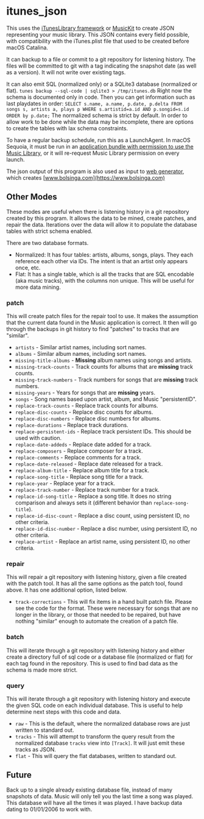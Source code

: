 # itunes_json
This uses the [iTunesLibrary framework](https://developer.apple.com/documentation/ituneslibrary) or [MusicKit](https://developer.apple.com/musickit/) to create JSON representing your music library. This JSON contains every field possible, with compatibility with the iTunes.plist file that used to be created before macOS Catalina.

It can backup to a file or commit to a git repository for listening history. The files will be committed to git with a tag indicating the snapshot date (as well as a version). It will not write over existing tags.

It can also emit SQL (normalized only) or a SQLite3 database (normalized or flat). `tunes backup --sql-code | sqlite3 > /tmp/itunes.db` Right now the schema is documented only in code. Then you can get information such as last playdates in order: `SELECT s.name, a.name, p.date, p.delta FROM songs s, artists a, plays p WHERE s.artistid=a.id AND p.songid=s.id ORDER by p.date;`
The normalized schema is strict by default. In order to allow work to be done while the data may be incomplete, there are options to create the tables with lax schema constraints.

To have a regular backup schedule, run this as a LaunchAgent. In macOS Sequoia, it must be run in an [application bundle with permission to use the Music Library](https://github.com/bolsinga/iTunesJson), or it will re-request Music Library permission on every launch.

The json output of this program is also used as input to [web generator](https://github.com/bolsinga/web_generator), which creates [www.bolsinga.com](https://www.bolsinga.com)

## Other Modes

These modes are useful when there is listening history in a git repository created by this program. It allows the data to be mined, create patches, and repair the data. Iterations over the data will allow it to populate the database tables with strict schema enabled.

There are two database formats.
- Normalized: It has four tables: artists, albums, songs, plays. They each reference each other via IDs. The intent is that an artist only appears once, etc.
- Flat: It has a single table, which is all the tracks that are SQL encodable (aka music tracks), with the columns non unique. This will be useful for more data mining.

### patch
This will create patch files for the repair tool to use. It makes the assumption that the current data found in the Music application is correct. It then will go through the backups in git history to find "patches" to tracks that are "similar".

- `artists` - Similar artist names, including sort names.
- `albums` - Similar album names, including sort names.
- `missing-title-albums` - **Missing** album names using songs and artists.
- `missing-track-counts` - Track counts for albums that are **missing** track counts.
- `missing-track-numbers` - Track numbers for songs that are **missing** track numbers.
- `missing-years` - Years for songs that are **missing** years.
- `songs` - Song names based upon artist, album, and Music "persistentID".
- `replace-track-counts` - Replace track counts for albums.
- `replace-disc-counts` - Replace disc counts for albums.
- `replace-disc-numbers` - Replace disc numbers for albums.
- `replace-durations` - Replace track durations.
- `replace-persistent-ids` - Replace track persistent IDs. This should be used with caution.
- `replace-date-addeds` - Replace date added for a track.
- `replace-composers` - Replace composer for a track.
- `replace-comments` - Replace comments for a track.
- `replace-date-released` - Replace date released for a track.
- `replace-album-title` - Replace album title for a track.
- `replace-song-title` - Replace song title for a track.
- `replace-year` - Replace year for a track.
- `replace-track-number` - Replace track number for a track.
- `replace-id-song-title` - Replace a song title. It does no string comparison and always sets it (different behavior than `replace-song-title`).
- `replace-id-disc-count` - Replace a disc count, using persistent ID, no other criteria.
- `replace-id-disc-number` - Replace a disc number, using persistent ID, no other criteria.
- `replace-artist` - Replace an artist name, using persistent ID, no other criteria.

### repair
This will repair a git repository with listening history, given a file created with the patch tool. It has all the same options as the patch tool, found above. It has one additional option, listed below.

- `track-corrections` - This will fix items in a hand built patch file. Please see the code for the format. These were necessary for songs that are no longer in the library, or those that needed to be repaired, but have nothing "similar" enough to automate the creation of a patch file.

### batch
This will iterate through a git repository with listening history and either create a directory full of sql code or a database file (normalized or flat) for each tag found in the repository. This is used to find bad data as the schema is made more strict.

### query
This will iterate through a git repository with listening history and execute the given SQL code on each individual database. This is useful to help determine next steps with this code and data.

- `raw` - This is the default, where the normalized database rows are just written to standard out.
- `tracks` - This will attempt to transform the query result from the normalized database `tracks` view into `[Track]`. It will just emit these tracks as JSON.
- `flat` - This will query the flat databases, written to standard out.

## Future
Back up to a single already existing database file, instead of many snapshots of data. Music will only tell you the last time a song was played. This database will have all the times it was played. I have backup data dating to 01/01/2006 to work with.

